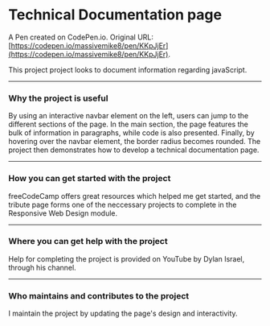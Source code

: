 # Technical Documentation page

A Pen created on CodePen.io. Original URL: [https://codepen.io/massivemike8/pen/KKpJjEr](https://codepen.io/massivemike8/pen/KKpJjEr).

This project project looks to document information regarding javaScript.
***
### Why the project is useful
By using an interactive navbar element on the left, users can jump to the different sections of the page. In the main section, the page features the bulk of information in paragraphs, while code is also presented. Finally, by hovering over the navbar element, the border radius becomes rounded. The project then demonstrates how to develop a technical documentation page.  
***
### How you can get started with the project
freeCodeCamp offers great resources which helped me get started, and the tribute page forms one of the neccessary projects to complete in the Responsive Web Design module.
***
### Where you can get help with the project
Help for completing the project is provided on YouTube by Dylan Israel, through his channel. 
***
### Who maintains and contributes to the project
I maintain the project by updating the page's design and interactivity.

